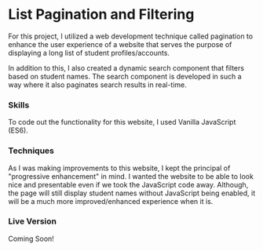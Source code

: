 # List Pagination and Filtering 

For this project, I utilized a web development technique called pagination to enhance the user experience of a website that serves the purpose of displaying a long list of student profiles/accounts.

In addition to this, I also created a dynamic search component that filters based on student names. The search component is developed in such a way where it also paginates search results in real-time. 

### Skills
To code out the functionality for this website, I used Vanilla JavaScript (ES6). 

### Techniques 
As I was making improvements to this website, I kept the principal of "progressive enhancement" in mind. I wanted the website to be able to look nice and presentable even if we took the JavaScript code away. Although, the page will still display student names without JavaScript being enabled, it will be a much more improved/enhanced experience when it is.

### Live Version 
Coming Soon!
